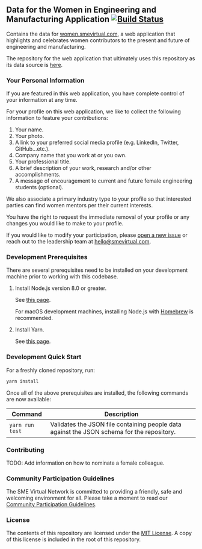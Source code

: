 ## Data for the Women in Engineering and Manufacturing Application [![Build Status](https://travis-ci.org/smevirtual/WomenMfgData.svg)](https://travis-ci.org/smevirtual/WomenMfgData)

Contains the data for [women.smevirtual.com](https://women.smevirtual.com/), a web
application that highlights and celebrates women contributors to the present and
future of engineering and manufacturing.

The repository for the web application that ultimately uses this repository as
its data source is [here](https://github.com/smevirtual/women-spa).

### Your Personal Information

If you are featured in this web application, you have complete control of your
information at any time.

For your profile on this web application, we like to collect the following
information to feature your contributions:

1. Your name.
1. Your photo.
1. A link to your preferred social media profile (e.g. LinkedIn, Twitter, GitHub...etc.).
1. Company name that you work at or you own.
1. Your professional title.
1. A brief description of your work, research and/or other accomplishments.
1. A message of encouragement to current and future female engineering students (optional).

We also associate a primary industry type to your profile so that interested parties
can find women mentors per their current interests.

You have the right to request the immediate removal of your profile or any
changes you would like to make to your profile.

If you would like to modify your participation, please
[open a new issue](https://github.com/smevirtual/WomenMfgData/issues)
or reach out to the leadership team at [hello@smevirtual.com](mailto:hello@smevirtual.com).

### Development Prerequisites

There are several prerequisites need to be installed on your development
machine prior to working with this codebase.

1.  Install Node.js version 8.0 or greater.

    See [this page](https://nodejs.org/en/download/).

    For macOS development machines, installing Node.js with [Homebrew](https://brew.sh/)
    is recommended.

2.  Install Yarn.

    See [this page](https://yarnpkg.com/en/docs/install).

### Development Quick Start

For a freshly cloned repository, run:

```bash
yarn install
```

Once all of the above prerequisites are installed, the following commands are
now available:

| Command         | Description                                                                                |
| --------------- | ------------------------------------------------------------------------------------------ |
| `yarn run test` | Validates the JSON file containing people data against the JSON schema for the repository. |

### Contributing

TODO: Add information on how to nominate a female colleague.

### Community Participation Guidelines

The SME Virtual Network is committed to providing a friendly, safe and welcoming
environment for all. Please take a moment to read our
[Community Participation Guidelines](https://github.com/smevirtual/community-guidelines/blob/master/README.md).

### License

The contents of this repository are licensed under the [MIT License](https://choosealicense.com/licenses/mit/).
A copy of this license is included in the root of this repository.
